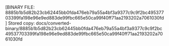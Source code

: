 [BINARY FILE: 8885b1b5d82b23cb62445bb0fda476eb79a55a4bf3a9377c9c9f2bc49537703399fa198e96e9ed883de99fbc665e50ca99f40ff71aa2193202a7061030fd]
Stored copy: docs/converted-binary/8885b1b5d82b23cb62445bb0fda476eb79a55a4bf3a9377c9c9f2bc49537703399fa198e96e9ed883de99fbc665e50ca99f40ff71aa2193202a7061030fd
